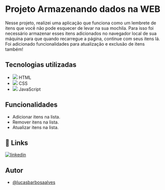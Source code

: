 
# Projeto Armazenando dados na WEB

Nesse projeto, realizei uma aplicação que funciona como um lembrete de itens que você não pode esquecer de levar na sua mochila. Para isso foi necessário armazenar esses itens adicionados no navegador local de sua máquina para que quando recarregue a página, continue com seus itens lá. Foi adicionado funcionalidades para atualização e exclusão de itens também!

## Tecnologias utilizadas

- <img src="https://img.icons8.com/color/48/000000/html-5--v1.png"/> HTML
- <img src="https://img.icons8.com/color/48/000000/css3.png"/> CSS
- <img src="https://img.icons8.com/color/48/000000/javascript--v1.png"/> JavaScript


## Funcionalidades

- Adicionar itens na lista.
- Remover itens na lista.
- Atualizar itens na lista.


## 🔗 Links
[![linkedin](https://img.shields.io/badge/linkedin-0A66C2?style=for-the-badge&logo=linkedin&logoColor=white)](https://www.linkedin.com/in/lucasbarbosaalves/)

## Autor

- [@lucasbarbosaalves](https://github.com/lucasbarbosaalves)